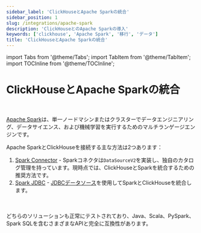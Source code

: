 ```yaml
---
sidebar_label: 'ClickHouseとApache Sparkの統合'
sidebar_position: 1
slug: /integrations/apache-spark
description: 'ClickHouseとのApache Sparkの導入'
keywords: ['clickhouse', 'Apache Spark', '移行', 'データ']
title: 'ClickHouseとApache Sparkの統合'
---
```


import Tabs from '@theme/Tabs';
import TabItem from '@theme/TabItem';
import TOCInline from '@theme/TOCInline';


# ClickHouseとApache Sparkの統合

<br/>

[Apache Spark](https://spark.apache.org/)は、単一ノードマシンまたはクラスターでデータエンジニアリング、データサイエンス、および機械学習を実行するためのマルチランゲージエンジンです。

Apache SparkとClickHouseを接続する主な方法は2つあります：

1. [Spark Connector](./apache-spark/spark-native-connector) - Sparkコネクタは`DataSourceV2`を実装し、独自のカタログ管理を持っています。現時点では、ClickHouseとSparkを統合するための推奨方法です。
2. [Spark JDBC](./apache-spark/spark-jdbc) - [JDBCデータソース](https://spark.apache.org/docs/latest/sql-data-sources-jdbc.html)を使用してSparkとClickHouseを統合します。

<br/>
<br/>
どちらのソリューションも正常にテストされており、Java、Scala、PySpark、Spark SQLを含むさまざまなAPIと完全に互換性があります。
